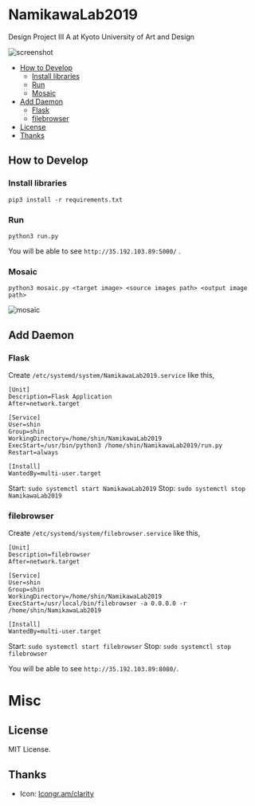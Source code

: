 # NamikawaLab2019

Design Project III A at Kyoto University of Art and Design

![screenshot](https://user-images.githubusercontent.com/32637762/71595237-2a134100-2b7e-11ea-975f-b0c9263f446f.png>)

- [How to Develop](#how-to-develop)
  - [Install libraries](#install-libraries)
  - [Run](#run)
  - [Mosaic](#mosaic)
- [Add Daemon](#add-daemon)
  - [Flask](#flask)
  - [filebrowser](#filebrowser)
- [License](#license)
- [Thanks](#thanks)

## How to Develop

### Install libraries

`pip3 install -r requirements.txt`

### Run

`python3 run.py`

You will be able to see `http://35.192.103.89:5000/` .

### Mosaic

`python3 mosaic.py <target image> <source images path> <output image path>`

![mosaic](https://user-images.githubusercontent.com/32637762/71540972-43a56480-2995-11ea-8dd9-f220fe3965c3.jpg)

## Add Daemon

### Flask

Create `/etc/systemd/system/NamikawaLab2019.service` like this,

```ini:/etc/systemd/system/NamikawaLab2019.service
[Unit]
Description=Flask Application
After=network.target

[Service]
User=shin
Group=shin
WorkingDirectory=/home/shin/NamikawaLab2019
ExecStart=/usr/bin/python3 /home/shin/NamikawaLab2019/run.py
Restart=always

[Install]
WantedBy=multi-user.target
```

Start: `sudo systemctl start NamikawaLab2019`
Stop: `sudo systemctl stop NamikawaLab2019`

### filebrowser

Create `/etc/systemd/system/filebrowser.service` like this,

```ini:/etc/systemd/system/filebrowser.service
[Unit]
Description=filebrowser
After=network.target

[Service]
User=shin
Group=shin
WorkingDirectory=/home/shin/NamikawaLab2019
ExecStart=/usr/local/bin/filebrowser -a 0.0.0.0 -r /home/shin/NamikawaLab2019

[Install]
WantedBy=multi-user.target
```

Start: `sudo systemctl start filebrowser`
Stop: `sudo systemctl stop filebrowser`

You will be able to see `http://35.192.103.89:8080/`.

# Misc

## License

MIT License.

## Thanks

- Icon: [Icongr.am/clarity](https://icongr.am/clarity)
